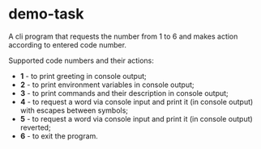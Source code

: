 # demo-task

A cli program that requests the number from 1 to 6 and makes action according to entered code number.

Supported code numbers and their actions:
- **1** - to print greeting in console output;
- **2** - to print environment variables in console output;
- **3** - to print commands and their description in console output;
- **4** - to request a word via console input and print it (in console output) with escapes between symbols;
- **5** - to request a word via console input and print it (in console output) reverted;
- **6** - to exit the program.